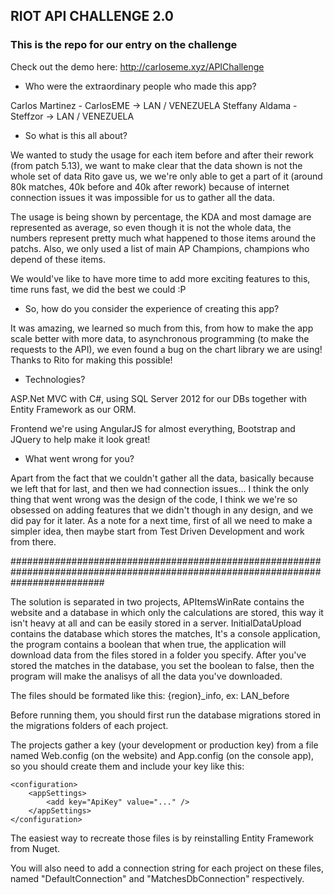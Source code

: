 ## RIOT API CHALLENGE 2.0

### This is the repo for our entry on the challenge


Check out the demo here: http://carloseme.xyz/APIChallenge


* Who were the extraordinary people who made this app?

Carlos Martinez - CarlosEME -> LAN / VENEZUELA
Steffany Aldama - Steffzor -> LAN / VENEZUELA

* So what is this all about?

We wanted to study the usage for each item before and after their rework (from patch 5.13), we want to make clear that the data shown is not the whole set of data Rito gave us, we we're only able to get a part of it (around 80k matches, 40k before and 40k after rework) because of internet connection issues it was impossible for us to gather all the data.

The usage is being shown by percentage, the KDA and most damage are represented as average, so even though it is not the whole data, the numbers represent pretty much what happened to those items around the patchs. Also, we only used a list of main AP Champions, champions who depend of these items.

We would've like to have more time to add more exciting features to this, time runs fast, we did the best we could :P

* So, how do you consider the experience of creating this app?

It was amazing, we learned so much from this, from how to make the app scale better with more data, to asynchronous programming (to make the requests to the API), we even found a bug on the chart library we are using! Thanks to Rito for making this possible!

* Technologies?

ASP.Net MVC with C#, using SQL Server 2012 for our DBs together with Entity Framework as our ORM.

Frontend we're using AngularJS for almost everything, Bootstrap and JQuery to help make it look great!

* What went wrong for you?

Apart from the fact that we couldn't gather all the data, basically because we left that for last, and then we had connection issues... I think the only thing that went wrong was the design of the code, I think we we're so obsessed on adding features that we didn't though in any design, and we did pay for it later. As a note for a next time, first of all we need to make a simpler idea, then maybe start from Test Driven Development and work from there.

#################################################################################################################################

The solution is separated in two projects, APItemsWinRate contains the website and a database in which only the calculations are stored, this way it isn't heavy at all and can be easily stored in a server. InitialDataUpload contains the database which stores the matches, It's a console application, the program contains a boolean that when true, the application will download data from the files stored in a folder you specify. After you've stored the matches in the database, you set the boolean to false, then the program will make the analisys of all the data you've downloaded.

The files should be formated like this: {region}_info, ex: LAN_before

Before running them, you should first run the database migrations stored in the migrations folders of each project. 

The projects gather a key (your development or production key) from a file named Web.config (on the website) and App.config (on the console app), so you should create them and include your key like this:

	<configuration>
	    <appSettings>
	    	<add key="ApiKey" value="..." />
	    </appSettings>
	</configuration>

The easiest way to recreate those files is by reinstalling Entity Framework from Nuget.

You will also need to add a connection string for each project on these files, named "DefaultConnection" and "MatchesDbConnection" respectively.